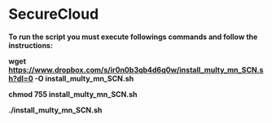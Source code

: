 # SecureCloud

<b>To run the script you must execute followings commands and follow the instructions:</bh>

wget https://www.dropbox.com/s/ir0n0b3qb4d6q0w/install_multy_mn_SCN.sh?dl=0 -O install_multy_mn_SCN.sh

chmod 755 install_multy_mn_SCN.sh

./install_multy_mn_SCN.sh



